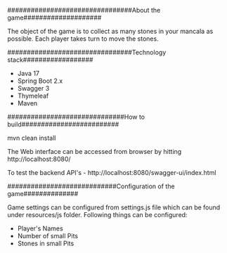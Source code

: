 ################################About the game####################

The object of the game is to collect as many stones in your mancala as possible. 
Each player takes turn to move the stones.

################################Technology stack##################

* Java 17
* Spring Boot 2.x
* Swagger 3
* Thymeleaf
* Maven

##############################How to build#########################

mvn clean install 

The Web interface can be accessed from browser by hitting http://localhost:8080/

To test the backend API's - http://localhost:8080/swagger-ui/index.html

############################Configuration of the game##############

Game settings can be configured from settings.js file which can be found under resources/js folder. 
Following things can be configured:
 * Player's Names
 * Number of small Pits
 * Stones in small Pits
